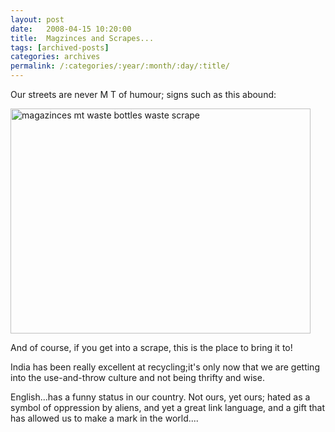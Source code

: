 ```yaml
---
layout: post
date:	2008-04-15 10:20:00
title:  Magzinces and Scrapes...
tags: [archived-posts]
categories: archives
permalink: /:categories/:year/:month/:day/:title/
---
```

Our streets are never M T of humour; signs such as this abound:


<a href="http://www.flickr.com/photos/24692687@N05/2398128835/" title="magazinces mt waste bottles waste scrape by idesmarch08, on Flickr"><img src="http://farm4.static.flickr.com/3200/2398128835_a204bf3965_o.jpg" width="480" height="360" alt="magazinces mt waste bottles waste scrape" /></a>

And of course, if you get into a scrape, this is the place to bring it to!

India has been really excellent at recycling;it's only now that we are getting into the use-and-throw culture and not being thrifty and wise.

English...has a funny status in our country. Not ours, yet ours; hated as a symbol of oppression by aliens, and yet a great link language, and a gift that has allowed us to make a mark in the world....
